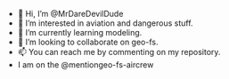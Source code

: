- 👋 Hi, I’m @MrDareDevilDude
- 👀 I’m interested in aviation and dangerous stuff.
- 🌱 I’m currently learning modeling.
- 💞️ I’m looking to collaborate on geo-fs. 
- 📫 You can reach me by commenting on my repository.
- I am on the @mentiongeo-fs-aircrew

<!---
MrDareDevilDude/MrDareDevilDude is a ✨ special ✨ repository because its `README.md` (this file) appears on your GitHub profile.
You can click the Preview link to take a look at your changes.
--->
